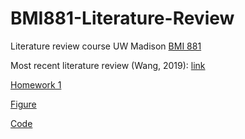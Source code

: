 # BMI881-Literature-Review
Literature review course UW Madison [BMI 881](https://kbroman.org/BMI881/)

Most recent literature review (Wang, 2019): [link](https://github.com/gruenloht-ds/BMI881-Literature-Review/blob/main/assessment_of_deep_learning_using_nonimaging_information_and_sequential_medical_records_to_develop_a_prediction_model_for_nonmelanoma_skin_cancer-wang-2019.docx)

[Homework 1](https://github.com/gruenloht-ds/BMI881-Literature-Review/blob/main/homework1.docx)

[Figure](https://github.com/gruenloht-ds/BMI881-Literature-Review/blob/main/Figure1.jpg)

[Code](https://github.com/gruenloht-ds/BMI881-Literature-Review/blob/main/homework1-BMI881.R)
